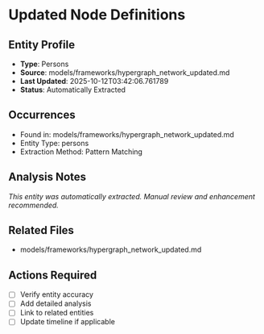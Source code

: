 # Updated Node Definitions

## Entity Profile
- **Type**: Persons
- **Source**: models/frameworks/hypergraph_network_updated.md
- **Last Updated**: 2025-10-12T03:42:06.761789
- **Status**: Automatically Extracted

## Occurrences
- Found in: models/frameworks/hypergraph_network_updated.md
- Entity Type: persons
- Extraction Method: Pattern Matching

## Analysis Notes
*This entity was automatically extracted. Manual review and enhancement recommended.*

## Related Files
- models/frameworks/hypergraph_network_updated.md

## Actions Required
- [ ] Verify entity accuracy
- [ ] Add detailed analysis
- [ ] Link to related entities
- [ ] Update timeline if applicable

